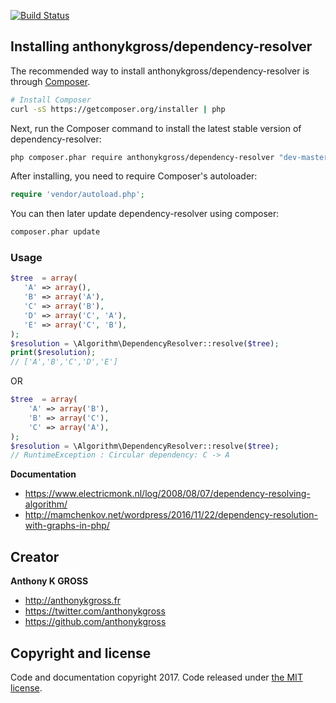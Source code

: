 [![Build Status](https://travis-ci.org/anthonykgross/dependency-resolver.svg?branch=master)](https://travis-ci.org/anthonykgross/dependency-resolver)

## Installing anthonykgross/dependency-resolver

The recommended way to install anthonykgross/dependency-resolver is through
[Composer](http://getcomposer.org).
```bash
# Install Composer
curl -sS https://getcomposer.org/installer | php
```

Next, run the Composer command to install the latest stable version of dependency-resolver:

```bash
php composer.phar require anthonykgross/dependency-resolver "dev-master"
```

After installing, you need to require Composer's autoloader:

```php
require 'vendor/autoload.php';
```

You can then later update dependency-resolver using composer:

 ```bash
composer.phar update
 ```

### Usage
 ```php
$tree  = array(
    'A' => array(),
    'B' => array('A'),
    'C' => array('B'),
    'D' => array('C', 'A'),
    'E' => array('C', 'B'),
);
$resolution = \Algorithm\DependencyResolver::resolve($tree);
print($resolution);
// ['A','B','C','D','E']
```
OR 
```php
$tree  = array(
    'A' => array('B'),
    'B' => array('C'),
    'C' => array('A'),
);
$resolution = \Algorithm\DependencyResolver::resolve($tree);
// RuntimeException : Circular dependency: C -> A
```
**Documentation**
- <https://www.electricmonk.nl/log/2008/08/07/dependency-resolving-algorithm/>
- <http://mamchenkov.net/wordpress/2016/11/22/dependency-resolution-with-graphs-in-php/>

## Creator
**Anthony K GROSS**
- <http://anthonykgross.fr>
- <https://twitter.com/anthonykgross>
- <https://github.com/anthonykgross>

## Copyright and license
Code and documentation copyright 2017. Code released under [the MIT license](https://github.com/anthonykgross/dependency-resolver/blob/master/LICENSE).
